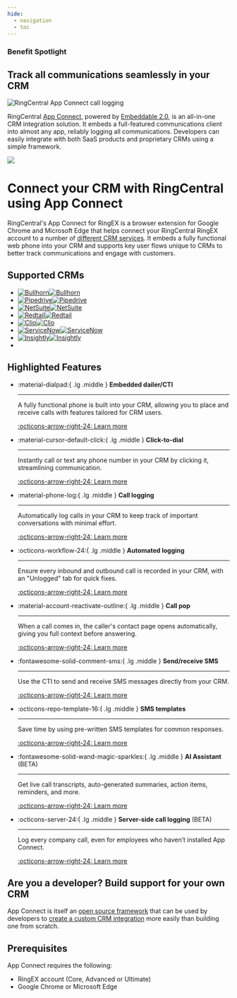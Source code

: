 ```yaml
---
hide:
  - navigation
  - toc
---
```

<div class="qs-hero" markdown>
<div class="carousel container">
  <h3>Benefit Spotlight</h3>
  <h2>Track all communications seamlessly in your CRM</h2>
  <div class="row">
    <div class="column">
      <img src="./img/app-connect-logging.png" class="d-block mx-lg-auto img-fluid" alt="RingCentral App Connect call logging" loading="lazy">
    </div>
    <div class="column">
      <p>RingCentral <a href="https://ringcentral.github.io/rc-unified-crm-extension/">App Connect</a>, powered by <a href="https://ringcentral.github.io/ringcentral-embeddable/">Embeddable 2.0</a>, is an all-in-one CRM integration solution. It embeds a full-featured communications client into almost any app, reliably logging all communications. Developers can easily integrate with both SaaS products and proprietary CRMs using a simple framework.</p>
      <a href="https://chromewebstore.google.com/detail/ringcentral-crm-extension/kkhkjhafgdlihndcbnebljipgkandkhh"><img src="img/chrome-web-store.png"></a>
    </div>
  </div>
</div>
</div>

# Connect your CRM with RingCentral using App Connect

RingCentral's App Connect for RingEX is a browser extension for Google Chrome and Microsoft Edge that helps connect your RingCentral RingEX account to a number of [different CRM services](crm/index.md). It embeds a fully functional web phone into your CRM and supports key user flows unique to CRMs to better track communications and engage with customers.

## Supported CRMs

* <span class="helper"></span>[![Bullhorn](img/crm-logo-bullhorn-bw.png)![Bullhorn](img/crm-logo-bullhorn.png)](crm/bullhorn.md)
* <span class="helper"></span>[![Pipedrive](img/crm-logo-pipedrive-bw.png)![Pipedrive](img/crm-logo-pipedrive.png)](crm/pipedrive.md)
* <span class="helper"></span>[![NetSuite](img/crm-logo-netsuite-bw.png)![NetSuite](img/crm-logo-netsuite.png)](crm/netsuite.md)
* <span class="helper"></span>[![Redtail](img/crm-logo-redtail-bw.png)![Redtail](img/crm-logo-redtail.png)](crm/redtail.md)
* <span class="helper"></span>[![Clio](img/crm-logo-clio-bw.png)![Clio](img/crm-logo-clio.png)](crm/clio.md)
* <span class="helper"></span>[![ServiceNow](img/crm-logo-servicenow-bw.png)![ServiceNow](img/crm-logo-servicenow.png)](crm/servicenow.md)
* <span class="helper"></span>[![Insightly](img/crm-logo-insightly-bw.png)![Insightly](img/crm-logo-insightly.png)](crm/insightly.md)
*  

## Highlighted Features

<div class="grid cards" markdown>

-   :material-dialpad:{ .lg .middle } __Embedded dailer/CTI__

    ---

    A fully functional phone is built into your CRM, allowing you to place and receive calls with features tailored for CRM users.

    [:octicons-arrow-right-24: Learn more](users/access.md)

-   :material-cursor-default-click:{ .lg .middle } __Click-to-dial__

    ---

    Instantly call or text any phone number in your CRM by clicking it, streamlining communication.

    [:octicons-arrow-right-24: Learn more](users/making-calls.md#click-to-dial)

-   :material-phone-log:{ .lg .middle } __Call logging__

    ---

    Automatically log calls in your CRM to keep track of important conversations with minimal effort.

    [:octicons-arrow-right-24: Learn more](users/logging.md)

-   :octicons-workflow-24:{ .lg .middle } __Automated logging__

    ---

    Ensure every inbound and outbound call is recorded in your CRM, with an "Unlogged" tab for quick fixes.

    [:octicons-arrow-right-24: Learn more](users/logging.md#automatically-logging-calls)

-   :material-account-reactivate-outline:{ .lg .middle } __Call pop__

    ---

    When a call comes in, the caller's contact page opens automatically, giving you full context before answering.

    [:octicons-arrow-right-24: Learn more](users/call-pop.md)

-   :fontawesome-solid-comment-sms:{ .lg .middle } __Send/receive SMS__

    ---

    Use the CTI to send and receive SMS messages directly from your CRM.

    [:octicons-arrow-right-24: Learn more](users/sms.md)

-   :octicons-repo-template-16:{ .lg .middle } __SMS templates__

    ---

    Save time by using pre-written SMS templates for common responses.

    [:octicons-arrow-right-24: Learn more](users/sms.md#sms-templates)

-   :fontawesome-solid-wand-magic-sparkles:{ .lg .middle } __AI Assistant__ (BETA)

    ---

    Get live call transcripts, auto-generated summaries, action items, reminders, and more.

    [:octicons-arrow-right-24: Learn more](#)

-   :octicons-server-24:{ .lg .middle } __Server-side call logging__ (BETA)

    ---

    Log every company call, even for employees who haven’t installed App Connect.

    [:octicons-arrow-right-24: Learn more](users/server-side-logging.md)

</div>

<!--
<figure markdown>
  ![App Connect](img/intro.png)
  <figcaption>RingCentral's App Connect as seen inside Redtail CRM</figcaption>
</figure>
-->

## Are you a developer? Build support for your own CRM

App Connect is itself an [open source framework](https://github.com/ringcentral/rc-unified-crm-extension) that can be used by developers to [create a custom CRM integration](developers/index.md) more easily than building one from scratch. 

## Prerequisites

App Connect requires the following:

* RingEX account (Core, Advanced or Ultimate)
* Google Chrome or Microsoft Edge


